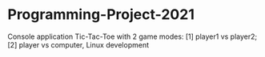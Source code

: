 # Programming-Project-2021

Console application Tic-Tac-Toe with 2 game modes: [1] player1 vs player2; [2] player vs computer, Linux development
